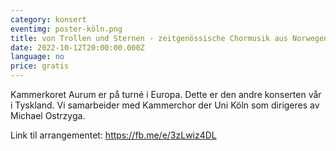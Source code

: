 ```yaml
---
category: konsert
eventimg: poster-köln.png
title: von Trollen und Sternen - zeitgenössische Chormusik aus Norwegen
date: 2022-10-12T20:00:00.000Z
language: no
price: gratis
---
```

Kammerkoret Aurum er på turné i Europa. Dette er den andre konserten vår i Tyskland. Vi samarbeider med Kammerchor der Uni Köln som dirigeres av Michael Ostrzyga.

L﻿ink til arrangementet: https://fb.me/e/3zLwiz4DL
